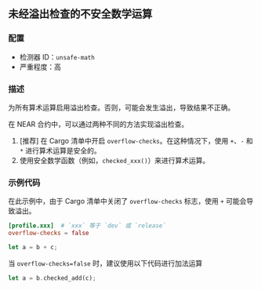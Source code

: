 
## 未经溢出检查的不安全数学运算

### 配置

* 检测器 ID：`unsafe-math`
* 严重程度：高

### 描述

为所有算术运算启用溢出检查。否则，可能会发生溢出，导致结果不正确。

在 NEAR 合约中，可以通过两种不同的方法实现溢出检查。

1. \[推荐\] 在 Cargo 清单中开启 `overflow-checks`。在这种情况下，使用 `+`、`-` 和 `*` 进行算术运算是安全的。
2. 使用安全数学函数（例如，`checked_xxx()`）来进行算术运算。

### 示例代码

在此示例中，由于 Cargo 清单中关闭了 `overflow-checks` 标志，使用 `+` 可能会导致溢出。

```toml
[profile.xxx]  # `xxx` 等于 `dev` 或 `release`
overflow-checks = false
```

```rust
let a = b + c;
```

当 `overflow-checks=false` 时，建议使用以下代码进行加法运算

```rust
let a = b.checked_add(c);
```
